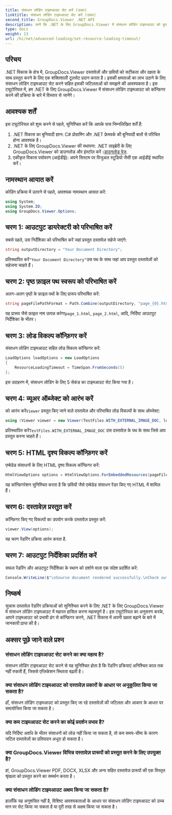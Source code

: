 ```yaml
---
title: संसाधन लोडिंग टाइमआउट सेट करें (उन्नत)
linktitle: संसाधन लोडिंग टाइमआउट सेट करें (उन्नत)
second_title: GroupDocs.Viewer .NET API
description: जानें कि .NET के लिए GroupDocs.Viewer में संसाधन लोडिंग टाइमआउट को कुशलतापूर्वक कैसे कॉन्फ़िगर करें। परिशुद्धता और स्थिरता के साथ दस्तावेज़ प्रतिपादन में महारत हासिल करें।
type: docs
weight: 13
url: /hi/net/advanced-loading/set-resource-loading-timeout/
---
```

## परिचय
.NET विकास के क्षेत्र में, GroupDocs.Viewer दस्तावेज़ों और छवियों को सटीकता और दक्षता के साथ प्रस्तुत करने के लिए एक शक्तिशाली टूलसेट प्रदान करता है। इसकी क्षमताओं का लाभ उठाने के लिए संसाधन लोडिंग टाइमआउट सेट करने सहित इसकी जटिलताओं को समझने की आवश्यकता है। इस ट्यूटोरियल में, हम .NET के लिए GroupDocs.Viewer में संसाधन लोडिंग टाइमआउट को कॉन्फ़िगर करने की प्रक्रिया के बारे में विस्तार से जानेंगे।
## आवश्यक शर्तें
इस ट्यूटोरियल को शुरू करने से पहले, सुनिश्चित करें कि आपके पास निम्नलिखित शर्तें हैं:
1. .NET विकास का बुनियादी ज्ञान: C# प्रोग्रामिंग और .NET फ्रेमवर्क की बुनियादी बातों से परिचित होना आवश्यक है।
2.  .NET के लिए GroupDocs.Viewer की स्थापना: .NET लाइब्रेरी के लिए GroupDocs.Viewer को डाउनलोड और इंस्टॉल करें।[डाउनलोड पेज](https://releases.groupdocs.com/viewer/net/).
3. एकीकृत विकास पर्यावरण (आईडीई): अपने सिस्टम पर विजुअल स्टूडियो जैसी एक आईडीई स्थापित करें।

## नामस्थान आयात करें
कोडिंग प्रक्रिया में उतरने से पहले, आवश्यक नामस्थान आयात करें:
```csharp
using System;
using System.IO;
using GroupDocs.Viewer.Options;
```

## चरण 1: आउटपुट डायरेक्टरी को परिभाषित करें
सबसे पहले, उस निर्देशिका को परिभाषित करें जहां प्रस्तुत दस्तावेज़ सहेजे जाएंगे:
```csharp
string outputDirectory = "Your Document Directory";
```
 प्रतिस्थापित करें`"Your Document Directory"`उस पथ के साथ जहां आप प्रस्तुत दस्तावेज़ों को सहेजना चाहते हैं।
## चरण 2: पृष्ठ फ़ाइल पथ स्वरूप को परिभाषित करें
अलग-अलग पृष्ठों के फ़ाइल पथों के लिए प्रारूप परिभाषित करें:
```csharp
string pageFilePathFormat = Path.Combine(outputDirectory, "page_{0}.html");
```
 यह प्रारूप जैसे फ़ाइल नाम उत्पन्न करेगा`page_1.html`, `page_2.html`, आदि, निर्दिष्ट आउटपुट निर्देशिका के भीतर।
## चरण 3: लोड विकल्प कॉन्फ़िगर करें
संसाधन लोडिंग टाइमआउट सहित लोड विकल्प कॉन्फ़िगर करें:
```csharp
LoadOptions loadOptions = new LoadOptions
{
    ResourceLoadingTimeout = TimeSpan.FromSeconds(5)
};
```
इस उदाहरण में, संसाधन लोडिंग के लिए 5 सेकंड का टाइमआउट सेट किया गया है।
## चरण 4: व्यूअर ऑब्जेक्ट को आरंभ करें
 को आरंभ करें`Viewer` प्रस्तुत किए जाने वाले दस्तावेज़ और परिभाषित लोड विकल्पों के साथ ऑब्जेक्ट:
```csharp
using (Viewer viewer = new Viewer(TestFiles.WITH_EXTERNAL_IMAGE_DOC, loadOptions))
```
 प्रतिस्थापित करें`TestFiles.WITH_EXTERNAL_IMAGE_DOC` उस दस्तावेज़ के पथ के साथ जिसे आप प्रस्तुत करना चाहते हैं।
## चरण 5: HTML दृश्य विकल्प कॉन्फ़िगर करें
एम्बेडेड संसाधनों के लिए HTML दृश्य विकल्प कॉन्फ़िगर करें:
```csharp
HtmlViewOptions options = HtmlViewOptions.ForEmbeddedResources(pageFilePathFormat);
```
यह कॉन्फ़िगरेशन सुनिश्चित करता है कि छवियों जैसे एम्बेडेड संसाधन रेंडर किए गए HTML में शामिल हैं।
## चरण 6: दस्तावेज़ प्रस्तुत करें
कॉन्फ़िगर किए गए विकल्पों का उपयोग करके दस्तावेज़ प्रस्तुत करें:
```csharp
viewer.View(options);
```
यह चरण रेंडरिंग प्रक्रिया आरंभ करता है.
## चरण 7: आउटपुट निर्देशिका प्रदर्शित करें
सफल रेंडरिंग और आउटपुट निर्देशिका के स्थान को दर्शाने वाला एक संदेश प्रदर्शित करें:
```csharp
Console.WriteLine($"\nSource document rendered successfully.\nCheck output in {outputDirectory}.");
```

## निष्कर्ष
सुचारू दस्तावेज़ रेंडरिंग प्रक्रियाओं को सुनिश्चित करने के लिए .NET के लिए GroupDocs.Viewer में संसाधन लोडिंग टाइमआउट में महारत हासिल करना महत्वपूर्ण है। इस ट्यूटोरियल का अनुसरण करके, आपने टाइमआउट को प्रभावी ढंग से कॉन्फ़िगर करने, .NET विकास में अपनी दक्षता बढ़ाने के बारे में जानकारी प्राप्त की है।
## अक्सर पूछे जाने वाले प्रश्न
### संसाधन लोडिंग टाइमआउट सेट करने का क्या महत्व है?
संसाधन लोडिंग टाइमआउट सेट करने से यह सुनिश्चित होता है कि रेंडरिंग प्रक्रियाएं अनिश्चित काल तक नहीं रुकती हैं, जिससे एप्लिकेशन स्थिरता बढ़ती है।
### क्या संसाधन लोडिंग टाइमआउट को दस्तावेज़ प्रकारों के आधार पर अनुकूलित किया जा सकता है?
हाँ, संसाधन लोडिंग टाइमआउट को प्रस्तुत किए जा रहे दस्तावेज़ों की जटिलता और आकार के आधार पर समायोजित किया जा सकता है।
### क्या कम टाइमआउट सेट करने का कोई प्रदर्शन प्रभाव है?
यदि निर्दिष्ट अवधि के भीतर संसाधनों को लोड नहीं किया जा सकता है, तो कम समय-सीमा के कारण जटिल दस्तावेज़ों का प्रतिपादन अधूरा हो सकता है।
### क्या GroupDocs.Viewer विभिन्न दस्तावेज़ प्रारूपों को प्रस्तुत करने के लिए उपयुक्त है?
हां, GroupDocs.Viewer PDF, DOCX, XLSX और अन्य सहित दस्तावेज़ प्रारूपों की एक विस्तृत श्रृंखला को प्रस्तुत करने का समर्थन करता है।
### क्या संसाधन लोडिंग टाइमआउट अक्षम किया जा सकता है?
हालाँकि यह अनुशंसित नहीं है, विशिष्ट आवश्यकताओं के आधार पर संसाधन लोडिंग टाइमआउट को उच्च मान पर सेट किया जा सकता है या पूरी तरह से अक्षम किया जा सकता है।